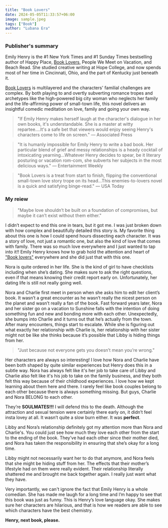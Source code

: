 ```yaml
---
title: "Book Lovers"
date: 2024-05-05T11:33:57+06:00
image: sample.jpeg
tags: ["Book"]
author: "Lubana Era"
---
```


### Publisher's summary

Emily Henry is the #1 New York Times and #1 Sunday Times bestselling author of Happy Place, [Book Lovers](https://amzn.to/44uShjq), People We Meet on Vacation, and Beach Read. She studied creative writing at Hope College, and now spends most of her time in Cincinnati, Ohio, and the part of Kentucky just beneath it. 

[Book Lovers](https://amzn.to/44uShjq) is multilayered and the characters' familial challenges are complex. By both playing to and overtly subverting romance tropes and archetypes like the high-powered big city woman who neglects her family and the life-affirming power of small-town life, this novel delivers an insightful comedic meditation on love, family and going your own way.

> "If Emily Henry makes herself laugh at the character's dialogue in her own books, it's understandable. She is a master at witty repartee….It's a safe bet that viewers would enjoy seeing Henry's characters come to life on screen." — Associated Press

> "It is humanly impossible for Emily Henry to write a bad book. Her particular blend of grief and messy relationships is a heady cocktail of intoxicating yearning…Whatever Henry decides to spear, be it literary posturing or vacation rom-com, she subverts her subjects in the most delicious ways." — Entertainment Weekly

> "Book Lovers is a treat from start to finish, flipping the conventional small-town love story trope on its head…This enemies-to-lovers novel is a quick and satisfying binge-read." — USA Today

### My reiew

> "Maybe love shouldn’t be built on a foundation of compromises, but maybe it can’t exist without them either."

I didn’t expect to end this one in tears, but it got me. I was just broken down with how complex and beautifully detailed this story is. My favorite thing about this one is how I could spend hours dissecting each character. It was a story of love, not just a romantic one, but also the kind of love that comes with family. There was so much love everywhere and I just wanted to tap into it!! Emily Henry knows how to grab hold the attention and heart of ["Book lovers"](https://amzn.to/44uShjq) everywhere and she did just that with this one.

Nora is quite ordered in her life. She is the kind of girl to have checklists including when she’s dating. She makes sure to ask the right questions, even if that means knowing their credit report early on. Unfortunately, her dating life is still not really going well. 

Nora and Charlie first meet in person when she asks him to edit her client’s book. It wasn’t a great encounter as he wasn’t really the nicest person on the planet and wasn’t really a fan of the book. Fast forward years later, Nora and her sister go on a vacation to Sunshine falls with the intention of doing something fun and new and bonding more with each other. Unexpectedly, she bumps into Charlie and it turns out that he’s actually from the town. After many encounters, things start to escalate. While she is figuring out what exactly her relationship with Charlie is, her relationship with her sister might not be like she thinks because it’s possible that Libby is hiding things from her.

> "Just because not everyone gets you doesn’t mean you’re wrong."

Her characters are always so interesting! I love how Nora and Charlie have been both shaped by quite similar experiences but Henry does this in a subtle way. Nora has always felt like it's her job to take care of Libby and Charlie also felt like it's his job to take on the family business, and they both felt this way because of their childhood experiences. I love how we kept learning about them here and there. I rarely feel like book couples belong to each other because there is always something missing. But guys, Charlie and Nora BELONG to each other. 

They’re **SOULMATES!!!** I will defend this to the death. Although the attraction and sexual tension were certainly there early on, it didn’t feel insta lovey at all. It wasn’t quite a slow burn either. It was **perfect**.

Libby and Nora’s relationship definitely got my attention more than Nora and Charlie's. You could just see how much they love each other from the start to the ending of the book. They’ve had each other since their mother died, and Nora has taken the responsibility in ensuring that she’s okay for a long time. 

Libby might not necessarily want her to do that anymore, and Nora feels that she might be hiding stuff from her. The effects that their mother’s lifestyle had on them were really evident. Their relationship literally shattered me and brought me back together again. I really just want what they have.

Very importantly, we can't ignore the fact that Emily Henry is a whole comedian. She has made me laugh for a long time and I’m happy to see that this book was just as funny. This is Henry’s love language okay. She makes sure her characters are hilarious, and that is how we readers are able to see which characters have the best chemistry.

**Henry, next book, please.**
